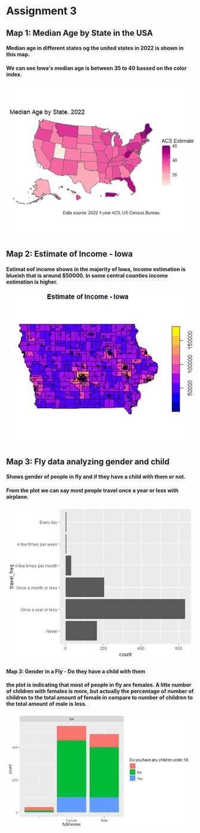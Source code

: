 # Assignment 3

## Map 1: Median Age by State in the USA
#### Median age in different states og the united states in 2022 is shown in this map.
#### We can see Iowa's median age is between 35 to 40 bassed on the color index.

![alt text](map1.2.2.png    "Median Age by State, 2022 without theme")


## Map 2: Estimate of Income - Iowa
#### Estimat eof income shows in the majority of Iowa, income estimation is blueish that is around $50000. In some central counties income estimation is higher.

![alt text](map2.png    "Estimate of Income - Iowa")

## Map 3: Fly data analyzing gender and child 
#### Shows gender of people in fly and if they have a child with them or not.
#### From the plot we can say most people travel once a year or less with airplane.
![alt text](map3.1.png    "Travel Frequency")

#### Map 3: Gender in a Fly - Do they have a child with them
#### the plot is indicating that most of people in fly are females. A litte number of children with females is more, but actually the percentage of number of children to  the total amount of female in compare to number of children to  the total amount of male is less.
![alt text](map3.2Edited.png    "Gender in a Fly - Do they have a child with them")

